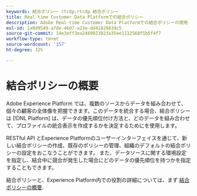 ```yaml
---
keywords: 結合ポリシー rtcdp;rtcdp 結合ポリシー
title: Real-time Customer Data Platformでの結合ポリシー
description: Adobe Real-time Customer Data Platformでの結合ポリシーの使用
exl-id: 1a9d9549-a7de-46d7-a23e-dd41829839c5
source-git-commit: 14e3eff3ea2469023823a35ee1112568f5b5f4f7
workflow-type: tm+mt
source-wordcount: '157'
ht-degree: 32%

---
```


# 結合ポリシーの概要

Adobe Experience Platform では、複数のソースからデータを組み合わせて、個々の顧客の全体像を把握できます。このデータを統合する場合、結合ポリシーは [!DNL Platform] は、データの優先順位付け方法と、どのデータを組み合わせて、プロファイルの統合表示を作成するかを決定するためにを使用します。

RESTful API とExperience Platformのユーザーインターフェイスを通じて、新しい結合ポリシーの作成、既存のポリシーの管理、組織のデフォルトの結合ポリシーの設定をおこなうことができます。 また、データソースに関する環境設定を指定し、結合中に競合が発生した場合にどのデータの優先順位を持つかを指定することもできます。

結合ポリシーと、Experience Platform内での役割の詳細については、まず [結合ポリシーの概要](../../profile/merge-policies/overview.md).
